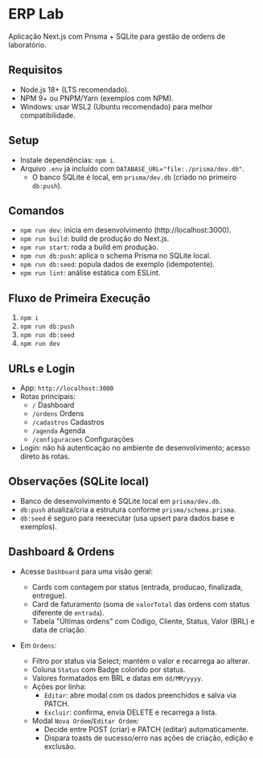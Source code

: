 # ERP Lab

Aplicação Next.js com Prisma + SQLite para gestão de ordens de laboratório.

## Requisitos

- Node.js 18+ (LTS recomendado).
- NPM 9+ ou PNPM/Yarn (exemplos com NPM).
- Windows: usar WSL2 (Ubuntu recomendado) para melhor compatibilidade.

## Setup

- Instale dependências: `npm i`.
- Arquivo `.env` já incluído com `DATABASE_URL="file:./prisma/dev.db"`.
  - O banco SQLite é local, em `prisma/dev.db` (criado no primeiro `db:push`).

## Comandos

- `npm run dev`: inicia em desenvolvimento (http://localhost:3000).
- `npm run build`: build de produção do Next.js.
- `npm run start`: roda a build em produção.
- `npm run db:push`: aplica o schema Prisma no SQLite local.
- `npm run db:seed`: popula dados de exemplo (idempotente).
- `npm run lint`: análise estática com ESLint.

## Fluxo de Primeira Execução

1. `npm i`
2. `npm run db:push`
3. `npm run db:seed`
4. `npm run dev`

## URLs e Login

- App: `http://localhost:3000`
- Rotas principais:
  - `/` Dashboard
  - `/ordens` Ordens
  - `/cadastros` Cadastros
  - `/agenda` Agenda
  - `/configuracoes` Configurações
- Login: não há autenticação no ambiente de desenvolvimento; acesso direto às rotas.

## Observações (SQLite local)

- Banco de desenvolvimento é SQLite local em `prisma/dev.db`.
- `db:push` atualiza/cria a estrutura conforme `prisma/schema.prisma`.
- `db:seed` é seguro para reexecutar (usa upsert para dados base e exemplos).

## Dashboard & Ordens

- Acesse `Dashboard` para uma visão geral:
  - Cards com contagem por status (entrada, producao, finalizada, entregue).
  - Card de faturamento (soma de `valorTotal` das ordens com status diferente de `entrada`).
  - Tabela "Últimas ordens" com Código, Cliente, Status, Valor (BRL) e data de criação.

- Em `Ordens`:
  - Filtro por status via Select; mantém o valor e recarrega ao alterar.
  - Coluna `Status` com Badge colorido por status.
  - Valores formatados em BRL e datas em `dd/MM/yyyy`.
  - Ações por linha:
    - `Editar`: abre modal com os dados preenchidos e salva via PATCH.
    - `Excluir`: confirma, envia DELETE e recarrega a lista.
  - Modal `Nova Ordem`/`Editar Ordem`:
    - Decide entre POST (criar) e PATCH (editar) automaticamente.
    - Dispara toasts de sucesso/erro nas ações de criação, edição e exclusão.
